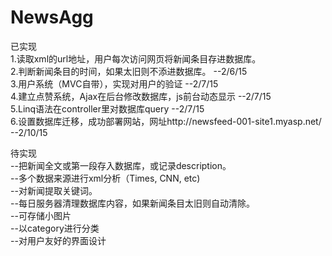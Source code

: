 # NewsAgg
已实现  
1.读取xml的url地址，用户每次访问网页将新闻条目存进数据库。   
2.判断新闻条目的时间，如果太旧则不添进数据库。 --2/6/15  
3.用户系统（MVC自带），实现对用户的验证 --2/7/15  
4.建立点赞系统，Ajax在后台修改数据库，js前台动态显示 --2/7/15  
5.Linq语法在controller里对数据库query --2/7/15  
6.设置数据库迁移，成功部署网站，网址http://newsfeed-001-site1.myasp.net/  --2/10/15  

待实现  
--把新闻全文或第一段存入数据库，或记录description。  
--多个数据来源进行xml分析（Times, CNN, etc)   
--对新闻提取关键词。  
--每日服务器清理数据库内容，如果新闻条目太旧则自动清除。  
--可存储小图片   
--以category进行分类  
--对用户友好的界面设计    

